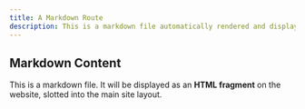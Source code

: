 ```yaml
---
title: A Markdown Route
description: This is a markdown file automatically rendered and displayed as a web page.
---
```


## Markdown Content

This is a markdown file. It will be displayed as an **HTML fragment** on the website, slotted into the main site layout.
